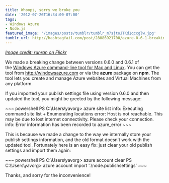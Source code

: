 ```yaml
---
title: Whoops, sorry we broke you
date: '2012-07-26T16:34:00-07:00'
tags:
- Windows Azure
- Node.js
featured_image: '/images/posts/tumblr/tumblr_m7sjtoJTKd1qccglw.jpg'
tumblr_url: http://hashtagfail.com/post/28086921700/azure-0-6-1-breaking-change
---
```

<a href="http://www.flickr.com/photos/runran/3069844856/"><em>Image credit: runran on Flickr</em></a>
<p>We made a breaking change between versions 0.6.0 and 0.6.1 of the <a href="https://github.com/WindowsAzure/azure-sdk-for-node">Windows Azure command-line tool for Mac and Linux</a>. You can get the tool from <a href="http://windowsazure.com">http://windowsazure.com</a> or via the <strong>azure</strong> package on <strong>npm</strong>. The tool lets you create and manage Azure websites and Virtual Machines from any platform.</p>
<p>If you imported your publish settings file using version 0.6.0 and then updated the tool, you might be greeted by the following message:</p>
~~~ powershell 
PS C:\Users\yavorg&gt; azure site list
info:    Executing command site list
+ Enumerating locations
error:   Host is not reachable. This may be due to lost internet connectivity. Please check your connection.
info:    Error information has been recorded to azure_error
~~~
<p>This is because we made a change to the way we internally store your publish settings information, and the old format doesn&rsquo;t work with the updated tool. Fortunately here is an easy fix: just clear your old publish settings and import them again:</p>
~~~ powershell
PS C:\Users\yavorg&gt; azure account clear
PS C:\Users\yavorg&gt; azure account import '.\node.publishsettings'
~~~
<p>Thanks, and sorry for the inconvenience!</p>
